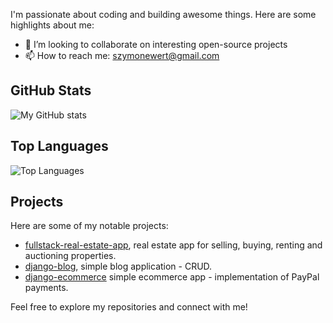 I'm passionate about coding and building awesome things. Here are some highlights about me:

- 👯 I’m looking to collaborate on interesting open-source projects
- 📫 How to reach me: [szymonewert@gmail.com](mailto:szymonewert@gmail.com)

## GitHub Stats

![My GitHub stats](https://github-readme-stats.vercel.app/api?username=ewerttrewe&show_icons=true&theme=radical)

## Top Languages

![Top Languages](https://github-readme-stats.vercel.app/api/top-langs/?username=ewerttrewe&layout=compact&theme=radical)

## Projects

Here are some of my notable projects:

- [fullstack-real-estate-app](https://github.com/ewerttrewe/fullstack-real-estate-app), real estate app for selling, buying, renting and auctioning properties.
- [django-blog](https://github.com/ewerttrewe/django-blogapp), simple blog application - CRUD.
- [django-ecommerce](https://github.com/ewerttrewe/django-ecommerce) simple ecommerce app - implementation of PayPal payments.

Feel free to explore my repositories and connect with me!

<!-- Add any additional sections or customizations as per your preference -->
